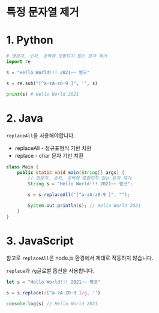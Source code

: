 # 특정 문자열 제거

# 1. Python
```python
# 영문자, 숫자, 공백에 포함되지 않는 문자 제거
import re

s = "Hello World!!! 2021~~ 찡긋"

s = re.sub("[^a-zA-z0-9 ]", '', s)

print(s) # Hello World 2021 
```

# 2. Java
`replaceAll`을 사용해야합니다.

- replaceAll - 정규표현식 기반 치환
- replace - char 문자 기반 치환 


```java
class Main {
    public static void main(String[] args) {
        // 영문자, 숫자, 공백에 포함되지 않는 문자 제거
        String s = "Hello World!!! 2021~~ 찡긋";

        s = s.replaceAll("[^a-zA-z0-9 ]", "");

        System.out.println(s); // Hello World 2021 
    }
}
```

# 3. JavaScript
참고로 `replaceAll`은 node.js 환경에서 제대로 작동하지 않습니다.

`replace`과 `/g`글로벌 옵션을 사용합니다.
```js
let s = "Hello World!!! 2021~~ 찡긋"

s = s.replace(/[^a-zA-Z0-9 ]/g, '')

console.log(s) // Hello World 2021 
```